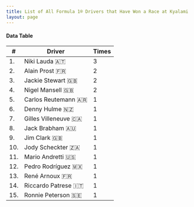 ```yaml
---
title: List of All Formula 1® Drivers that Have Won a Race at Kyalami
layout: page
---
```


<canvas id="chart" width="400" height="180"></canvas>
<script>
var data = {
    "datasets": [
        {
            "backgroundColor": "#f3a935",
            "borderColor": "#f68639",
            "borderWidth": 1,
            "data": [
                3.0,
                2.0,
                2.0,
                2.0,
                1.0,
                1.0,
                1.0,
                1.0,
                1.0,
                1.0,
                1.0,
                1.0,
                1.0,
                1.0,
                1.0
            ],
            "label": "Times"
        }
    ],
    "labels": [
        "Niki Lauda 🇦🇹",
        "Alain Prost 🇫🇷",
        "Jackie Stewart 🇬🇧",
        "Nigel Mansell 🇬🇧",
        "Carlos Reutemann 🇦🇷",
        "Denny Hulme 🇳🇿",
        "Gilles Villeneuve 🇨🇦",
        "Jack Brabham 🇦🇺",
        "Jim Clark 🇬🇧",
        "Jody Scheckter 🇿🇦",
        "Mario Andretti 🇺🇸",
        "Pedro Rodríguez 🇲🇽",
        "René Arnoux 🇫🇷",
        "Riccardo Patrese 🇮🇹",
        "Ronnie Peterson 🇸🇪"
    ]
};
var options = {
  legend: {
    display: false
  },
  scales: {
    xAxes: [{
      ticks: {
        beginAtZero: true,
        maxRotation: 180
      }
    }],
    yAxes: [{
      ticks: {
        beginAtZero: true
      }
    }]
  }
};
new Chart("chart", {
    data: data,
    type: 'bar',
    options: options
});
</script>



#### Data Table

| # | Driver | Times |
|--|--|--|
| 1. | Niki Lauda 🇦🇹 | 3 |
| 2. | Alain Prost 🇫🇷 | 2 |
| 3. | Jackie Stewart 🇬🇧 | 2 |
| 4. | Nigel Mansell 🇬🇧 | 2 |
| 5. | Carlos Reutemann 🇦🇷 | 1 |
| 6. | Denny Hulme 🇳🇿 | 1 |
| 7. | Gilles Villeneuve 🇨🇦 | 1 |
| 8. | Jack Brabham 🇦🇺 | 1 |
| 9. | Jim Clark 🇬🇧 | 1 |
| 10. | Jody Scheckter 🇿🇦 | 1 |
| 11. | Mario Andretti 🇺🇸 | 1 |
| 12. | Pedro Rodríguez 🇲🇽 | 1 |
| 13. | René Arnoux 🇫🇷 | 1 |
| 14. | Riccardo Patrese 🇮🇹 | 1 |
| 15. | Ronnie Peterson 🇸🇪 | 1 |
